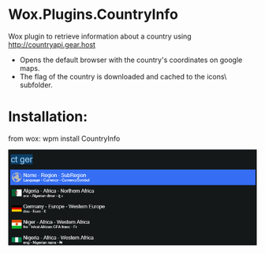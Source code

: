 # Wox.Plugins.CountryInfo
Wox plugin to retrieve information about a country using http://countryapi.gear.host

* Opens the default browser with the country's coordinates on google maps.
* The flag of the country is downloaded and cached to the icons\ subfolder.

# Installation:
from wox: wpm install CountryInfo

![screenshot](screen.png?raw=true "Screenshot")